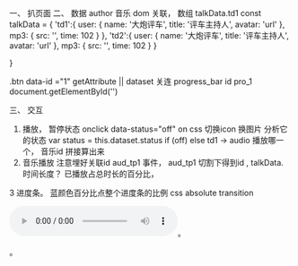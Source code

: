 一、 扒页面 
二、 数据
author 音乐  dom 关联， 数组
talkData.td1
const talkData = {
  'td1':{
  user: {
    name: '大炮评车',
    title: '评车主持人',
    avatar: 'url'
  },
  mp3: {
    src: '',
    time: 102
  }
},
'td2':{
  user: {
    name: '大炮评车',
    title: '评车主持人',
    avatar: 'url'
  },
  mp3: {
    src: '',
    time: 102
  }
}

}

.btn  data-id ="1"
getAttribute ||  dataset
<audio id="aud_1"></audio>
<audio id="aud_2"></audio>
关连
progress_bar id  pro_1
document.getElementById('')

三、 交互
1. 播放， 暂停状态
onclick  data-status="off"
on  css 切换icon 换图片
分析它的状态
var status = this.dataset.status
if (off)
else 
td1 -> audio 播放哪一个，
音乐id 拼接算出来
2. 音乐播放
注意埋好关联id aud_tp1 
事件， 
aud_tp1  切割下得到id , talkData.
时间长度？ 
已播放占总时长的百分比，

3 进度条。
蓝颜色百分比点整个进度条的比例
css absolute transition

<audio id="audio" controls>。
<source src="horse.ogg" type="audio/ogg">。
<source src="horse.mp3" type="audio/mpeg">。
您的浏览器不支持 audio 元素。
</audio>。
<script>。
var audio=document.getElementById("audio")。
audio.duration//播放时间。
audio.currentTime//播放进度。
</script>。


